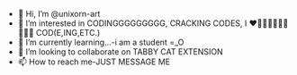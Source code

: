- 👋 Hi, I’m @unixorn-art
- 👀 I’m interested in CODINGGGGGGGGG, CRACKING CODES, I ❤💓💖💕💗💘💙💜💛💚 COD(E,ING,ETC.)
- 🌱 I’m currently learning...-i am a student =_O
- 💞️ I’m looking to collaborate on TABBY CAT EXTENSION
- 📫 How to reach me-JUST MESSAGE ME

<!---
unixorn-art/unixorn-art is a ✨ special ✨ repository because its `README.md` (this file) appears on your GitHub profile.
You can click the Preview link to take a look at your changes.
--->
